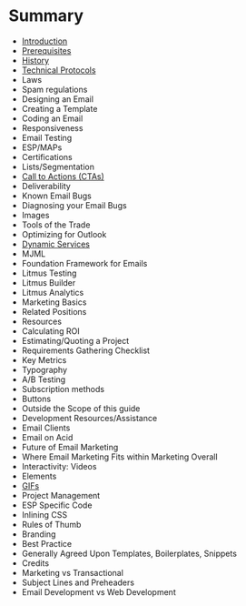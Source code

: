 # Summary

* [Introduction](README.md)
* [Prerequisites](prerequisites.md)
* [History](chapter1.md)
* [Technical Protocols](protocols.md)
* Laws
* Spam regulations
* Designing an Email
* Creating a Template
* Coding an Email
* Responsiveness
* Email Testing
* ESP\/MAPs
* Certifications
* Lists\/Segmentation
* [Call to Actions \(CTAs\)](call-to-actions.md)
* Deliverability
* Known Email Bugs
* Diagnosing your Email Bugs
* Images
* Tools of the Trade
* Optimizing for Outlook
* [Dynamic Services](dynamic-services.md)
* MJML
* Foundation Framework for Emails
* Litmus Testing
* Litmus Builder
* Litmus Analytics
* Marketing Basics
* Related Positions
* Resources
* Calculating ROI
* Estimating\/Quoting a Project
* Requirements Gathering Checklist
* Key Metrics
* Typography
* A\/B Testing
* Subscription methods
* Buttons
* Outside the Scope of this guide
* Development Resources\/Assistance
* Email Clients
* Email on Acid
* Future of Email Marketing
* Where Email Marketing Fits within Marketing Overall
* Interactivity: Videos
* Elements
* [GIFs](interactivity-gifs.md)
* Project Management
* ESP Specific Code
* Inlining CSS
* Rules of Thumb
* Branding
* Best Practice
* Generally Agreed Upon Templates, Boilerplates, Snippets
* Credits
* Marketing vs Transactional
* Subject Lines and Preheaders
* Email Development vs Web Development

